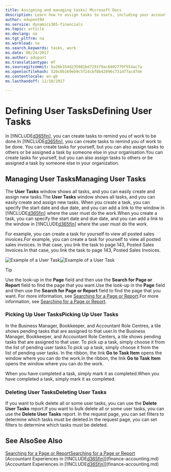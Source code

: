 ```yaml
---
title: Assigning and managing tasks| Microsoft Docs
description: Learn how to assign tasks to users, including your accountant, in Dynamics 365 Business edition
author: edupont04
ms.service: dynamics365-financials
ms.topic: article
ms.devlang: na
ms.tgt_pltfrm: na
ms.workload: na
ms.search.keywords: tasks, work
ms.date: 08/24/2017
ms.author: edupont
ms.translationtype: HT
ms.sourcegitcommit: ba26b354d235981bd7291f9ac6402779f554ac7a
ms.openlocfilehash: 520c0b169eb9c5f24cbf8b42096c731d77acd7de
ms.contentlocale: en-gb
ms.lasthandoff: 11/10/2017

---
```

# <a name="defining-user-tasks"></a><span data-ttu-id="c6a7c-103">Defining User Tasks</span><span class="sxs-lookup"><span data-stu-id="c6a7c-103">Defining User Tasks</span></span>
<span data-ttu-id="c6a7c-104">In [!INCLUDE[d365fin](includes/d365fin_md.md)], you can create tasks to remind you of work to be done.</span><span class="sxs-lookup"><span data-stu-id="c6a7c-104">In [!INCLUDE[d365fin](includes/d365fin_md.md)], you can create tasks to remind you of work to be done.</span></span> <span data-ttu-id="c6a7c-105">You can create tasks for yourself, but you can also assign tasks to others or be assigned a task by someone else in your organisation.</span><span class="sxs-lookup"><span data-stu-id="c6a7c-105">You can create tasks for yourself, but you can also assign tasks to others or be assigned a task by someone else in your organization.</span></span>  

## <a name="managing-user-tasks"></a><span data-ttu-id="c6a7c-106">Managing User Tasks</span><span class="sxs-lookup"><span data-stu-id="c6a7c-106">Managing User Tasks</span></span>
<span data-ttu-id="c6a7c-107">The **User Tasks** window shows all tasks, and you can easily create and assign new tasks.</span><span class="sxs-lookup"><span data-stu-id="c6a7c-107">The **User Tasks** window shows all tasks, and you can easily create and assign new tasks.</span></span> <span data-ttu-id="c6a7c-108">When you create a task, you can specify the start date and due date, and you can add a link to the window in [!INCLUDE[d365fin](includes/d365fin_md.md)] where the user must do the work.</span><span class="sxs-lookup"><span data-stu-id="c6a7c-108">When you create a task, you can specify the start date and due date, and you can add a link to the window in [!INCLUDE[d365fin](includes/d365fin_md.md)] where the user must do the work.</span></span>  

<span data-ttu-id="c6a7c-109">For example, you can create a task for yourself to view all posted sales invoices.</span><span class="sxs-lookup"><span data-stu-id="c6a7c-109">For example, you can create a task for yourself to view all posted sales invoices.</span></span> <span data-ttu-id="c6a7c-110">In that case, you link the task to page 143, Posted Sales Invoices.</span><span class="sxs-lookup"><span data-stu-id="c6a7c-110">In that case, you link the task to page 143, Posted Sales Invoices.</span></span>  

<span data-ttu-id="c6a7c-111">![Example of a User Task](media/across-user-tasks/sample-user-task.png "Example of a user task")</span><span class="sxs-lookup"><span data-stu-id="c6a7c-111">![Example of a User Task](media/across-user-tasks/sample-user-task.png "Example of a user task")</span></span>

> [!TIP]  
>  <span data-ttu-id="c6a7c-112">Use the look-up in the **Page** field and then use the **Search for Page or Report** field to find the page that you want.</span><span class="sxs-lookup"><span data-stu-id="c6a7c-112">Use the look-up in the **Page** field and then use the **Search for Page or Report** field to find the page that you want.</span></span> <span data-ttu-id="c6a7c-113">For more information, see [Searching for a Page or Report](ui-search.md).</span><span class="sxs-lookup"><span data-stu-id="c6a7c-113">For more information, see [Searching for a Page or Report](ui-search.md).</span></span>  

### <a name="picking-up-user-tasks"></a><span data-ttu-id="c6a7c-114">Picking Up User Tasks</span><span class="sxs-lookup"><span data-stu-id="c6a7c-114">Picking Up User Tasks</span></span>
<span data-ttu-id="c6a7c-115">In the Business Manager, Bookkeeper, and Accountant Role Centres, a tile shows pending tasks that are assigned to that user.</span><span class="sxs-lookup"><span data-stu-id="c6a7c-115">In the Business Manager, Bookkeeper, and Accountant Role Centers, a tile shows pending tasks that are assigned to that user.</span></span> <span data-ttu-id="c6a7c-116">To pick up a task, simply choose it from the list of pending user tasks.</span><span class="sxs-lookup"><span data-stu-id="c6a7c-116">To pick up a task, simply choose it from the list of pending user tasks.</span></span> <span data-ttu-id="c6a7c-117">In the ribbon, the link **Go to Task Item** opens the window where you can do the work.</span><span class="sxs-lookup"><span data-stu-id="c6a7c-117">In the ribbon, the link **Go to Task Item** opens the window where you can do the work.</span></span>  

<span data-ttu-id="c6a7c-118">When you have completed a task, simply mark it as completed.</span><span class="sxs-lookup"><span data-stu-id="c6a7c-118">When you have completed a task, simply mark it as completed.</span></span>  

### <a name="deleting-user-tasks"></a><span data-ttu-id="c6a7c-119">Deleting User Tasks</span><span class="sxs-lookup"><span data-stu-id="c6a7c-119">Deleting User Tasks</span></span>
<span data-ttu-id="c6a7c-120">If you want to bulk delete all or some user tasks, you can use the **Delete User Tasks** report.</span><span class="sxs-lookup"><span data-stu-id="c6a7c-120">If you want to bulk delete all or some user tasks, you can use the **Delete User Tasks** report.</span></span> <span data-ttu-id="c6a7c-121">In the request page, you can set filters to determine which tasks must be deleted.</span><span class="sxs-lookup"><span data-stu-id="c6a7c-121">In the request page, you can set filters to determine which tasks must be deleted.</span></span>  

## <a name="see-also"></a><span data-ttu-id="c6a7c-122">See Also</span><span class="sxs-lookup"><span data-stu-id="c6a7c-122">See Also</span></span>
[<span data-ttu-id="c6a7c-123">Searching for a Page or Report</span><span class="sxs-lookup"><span data-stu-id="c6a7c-123">Searching for a Page or Report</span></span>](ui-search.md)  
<span data-ttu-id="c6a7c-124">[Accountant Experiences in [!INCLUDE[d365fin](includes/d365fin_md.md)]](finance-accounting.md)</span><span class="sxs-lookup"><span data-stu-id="c6a7c-124">[Accountant Experiences in [!INCLUDE[d365fin](includes/d365fin_md.md)]](finance-accounting.md)</span></span>  

